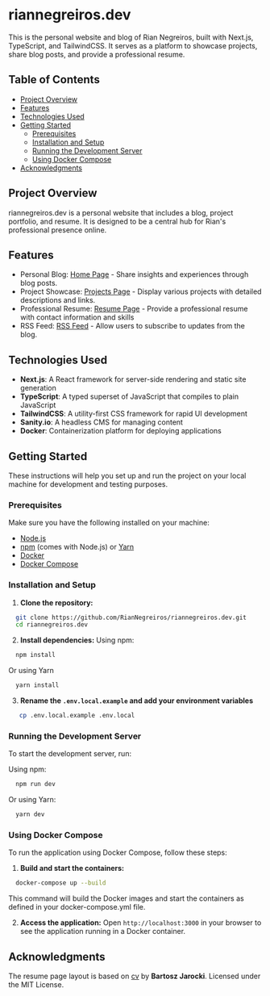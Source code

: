 # riannegreiros.dev

This is the personal website and blog of Rian Negreiros, built with Next.js, TypeScript, and TailwindCSS. It serves as a platform to showcase projects, share blog posts, and provide a professional resume.

## Table of Contents

- [Project Overview](#project-overview)
- [Features](#features)
- [Technologies Used](#technologies-used)
- [Getting Started](#getting-started)
  - [Prerequisites](#prerequisites)
  - [Installation and Setup](#installation-and-setup)
  - [Running the Development Server](#running-the-development-server)
  - [Using Docker Compose](#using-docker-compose)
- [Acknowledgments](#acknowledgments)

## Project Overview

riannegreiros.dev is a personal website that includes a blog, project portfolio, and resume. It is designed to be a central hub for Rian's professional presence online.

## Features

- Personal Blog: [Home Page](https://www.riannegreiros.dev/) - Share insights and experiences through blog posts.
- Project Showcase: [Projects Page](https://www.riannegreiros.dev/projects) - Display various projects with detailed descriptions and links.
- Professional Resume: [Resume Page](https://www.riannegreiros.dev/resume) - Provide a professional resume with contact information and skills
- RSS Feed: [RSS Feed](https://www.riannegreiros.dev/api/rss) - Allow users to subscribe to updates from the blog.

## Technologies Used

- **Next.js**: A React framework for server-side rendering and static site generation
- **TypeScript**: A typed superset of JavaScript that compiles to plain JavaScript
- **TailwindCSS**: A utility-first CSS framework for rapid UI development
- **Sanity.io**: A headless CMS for managing content
- **Docker**: Containerization platform for deploying applications

## Getting Started

These instructions will help you set up and run the project on your local machine for development and testing purposes.

### Prerequisites

Make sure you have the following installed on your machine:

- [Node.js](https://nodejs.org/)
- [npm](https://www.npmjs.com/) (comes with Node.js) or [Yarn](https://yarnpkg.com/)
- [Docker](https://www.docker.com/get-started)
- [Docker Compose](https://docs.docker.com/compose/install/)

### Installation and Setup

1. **Clone the repository:**

```bash
  git clone https://github.com/RianNegreiros/riannegreiros.dev.git
  cd riannegreiros.dev
```

2. **Install dependencies:**
   Using npm:

```bash
  npm install
```

Or using Yarn

```bash
  yarn install
```

3. **Rename the `.env.local.example` and add your environment variables**

```bash
   cp .env.local.example .env.local
```

### Running the Development Server

To start the development server, run:

Using npm:

```bash
  npm run dev
```

Or using Yarn:

```bash
  yarn dev
```

### Using Docker Compose

To run the application using Docker Compose, follow these steps:

1. **Build and start the containers:**

```bash
  docker-compose up --build
```

This command will build the Docker images and start the
containers as defined in your docker-compose.yml file.

2. **Access the application:** Open `http://localhost:3000` in your browser to see the application running in a Docker container.

## Acknowledgments

The resume page layout is based on [cv](https://github.com/BartoszJarocki/cv) by **Bartosz Jarocki**. Licensed under the MIT License.
